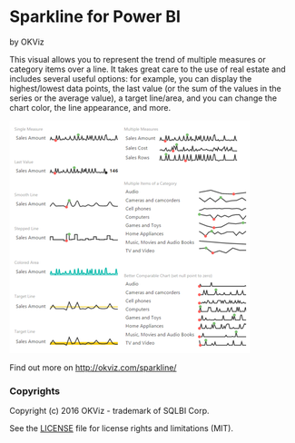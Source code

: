 # Sparkline for Power BI
by OKViz

This visual allows you to represent the trend of multiple measures or category items over a line. It takes great care to the use of real estate and includes several useful options: for example, you can display the highest/lowest data points, the last value (or the sum of the values in the series or the average value), a target line/area, and you can change the chart color, the line appearance, and more.

![alt tag](screenshot.png)

Find out more on http://okviz.com/sparkline/

### Copyrights

Copyright (c) 2016 OKViz - trademark of SQLBI Corp.

See the [LICENSE](/LICENSE) file for license rights and limitations (MIT).